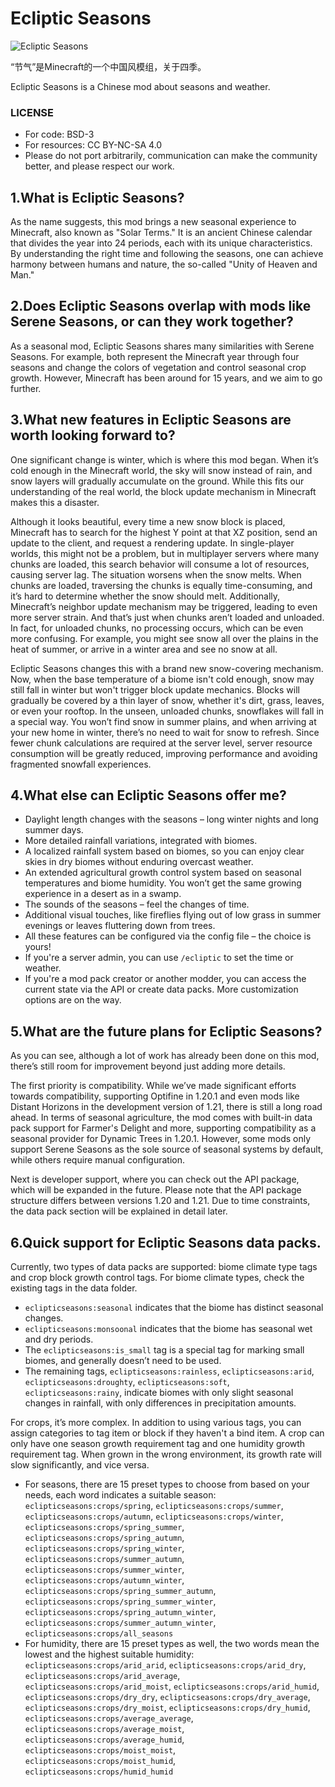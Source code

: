 # Ecliptic Seasons

![Ecliptic Seasons](https://github.com/user-attachments/assets/549d6626-d78e-4901-8b96-f420a6c2d3ea)

“节气”是Minecraft的一个中国风模组，关于四季。

Ecliptic Seasons is a Chinese mod about seasons and weather.

### LICENSE
*   For code: BSD-3
*   For resources: CC BY-NC-SA 4.0
*   Please do not port arbitrarily, communication can make the community better, and please respect our work.

## 1.What is Ecliptic Seasons?

As the name suggests, this mod brings a new seasonal experience to Minecraft, also known as "Solar Terms."
It is an ancient Chinese calendar that divides the year into 24 periods, each with its unique characteristics.
By understanding the right time and following the seasons, one can achieve harmony between humans and nature, the so-called "Unity of Heaven and Man."

## 2.Does Ecliptic Seasons overlap with mods like Serene Seasons, or can they work together?

As a seasonal mod, Ecliptic Seasons shares many similarities with Serene Seasons.
For example, both represent the Minecraft year through four seasons and change the colors of vegetation and control seasonal crop growth.
However, Minecraft has been around for 15 years, and we aim to go further.

## 3.What new features in Ecliptic Seasons are worth looking forward to?

One significant change is winter, which is where this mod began.
When it’s cold enough in the Minecraft world, the sky will snow instead of rain, and snow layers will gradually accumulate on the ground.
While this fits our understanding of the real world, the block update mechanism in Minecraft makes this a disaster.

Although it looks beautiful, every time a new snow block is placed, Minecraft has to search for the highest Y point at that XZ position, send an update to the client, and request a rendering update.
In single-player worlds, this might not be a problem, but in multiplayer servers where many chunks are loaded, this search behavior will consume a lot of resources, causing server lag.
The situation worsens when the snow melts. When chunks are loaded, traversing the chunks is equally time-consuming, and it’s hard to determine whether the snow should melt.
Additionally, Minecraft’s neighbor update mechanism may be triggered, leading to even more server strain.
And that’s just when chunks aren’t loaded and unloaded.
In fact, for unloaded chunks, no processing occurs, which can be even more confusing.
For example, you might see snow all over the plains in the heat of summer, or arrive in a winter area and see no snow at all.

Ecliptic Seasons changes this with a brand new snow-covering mechanism. Now, when the base temperature of a biome isn't cold enough, snow may still fall in winter but won't trigger block update mechanics.
Blocks will gradually be covered by a thin layer of snow, whether it's dirt, grass, leaves, or even your rooftop. In the unseen, unloaded chunks, snowflakes will fall in a special way.
You won’t find snow in summer plains, and when arriving at your new home in winter, there’s no need to wait for snow to refresh.
Since fewer chunk calculations are required at the server level, server resource consumption will be greatly reduced, improving performance and avoiding fragmented snowfall experiences.

## 4.What else can Ecliptic Seasons offer me?

* Daylight length changes with the seasons – long winter nights and long summer days.
* More detailed rainfall variations, integrated with biomes.
* A localized rainfall system based on biomes, so you can enjoy clear skies in dry biomes without enduring overcast weather.
* An extended agricultural growth control system based on seasonal temperatures and biome humidity. You won’t get the same growing experience in a desert as in a swamp.
* The sounds of the seasons – feel the changes of time.
* Additional visual touches, like fireflies flying out of low grass in summer evenings or leaves fluttering down from trees.
* All these features can be configured via the config file – the choice is yours!
* If you're a server admin, you can use `/ecliptic` to set the time or weather.
* If you're a mod pack creator or another modder, you can access the current state via the API or create data packs. More customization options are on the way.

## 5.What are the future plans for Ecliptic Seasons?

As you can see, although a lot of work has already been done on this mod, there’s still room for improvement beyond just adding more details.

The first priority is compatibility. While we’ve made significant efforts towards compatibility,
supporting Optifine in 1.20.1 and even mods like Distant Horizons in the development version of 1.21, there is still a long road ahead.
In terms of seasonal agriculture, the mod comes with built-in data pack support for Farmer's Delight and more, supporting compatibility as a seasonal provider for Dynamic Trees in 1.20.1.
However, some mods only support Serene Seasons as the sole source of seasonal systems by default, while others require manual configuration.

Next is developer support, where you can check out the API package, which will be expanded in the future. Please note that the API package structure differs between versions 1.20 and 1.21.
Due to time constraints, the data pack section will be explained in detail later.

## 6.Quick support for Ecliptic Seasons data packs.

Currently, two types of data packs are supported: biome climate type tags and crop block growth control tags.
For biome climate types, check the existing tags in the data folder.
* `eclipticseasons:seasonal` indicates that the biome has distinct seasonal changes.
* `eclipticseasons:monsoonal` indicates that the biome has seasonal wet and dry periods.
* The `eclipticseasons:is_small` tag is a special tag for marking small biomes, and generally doesn’t need to be used.
* The remaining tags, `eclipticseasons:rainless`, `eclipticseasons:arid`, `eclipticseasons:droughty`, `eclipticseasons:soft`, `eclipticseasons:rainy`, indicate biomes with only slight seasonal changes in rainfall, with only differences in precipitation amounts.

For crops, it’s more complex. In addition to using various tags, you can assign categories to tag item or block if they haven't a bind item.
A crop can only have one season growth requirement tag and one humidity growth requirement tag. When grown in the wrong environment, its growth rate will slow significantly, and vice versa.
* For seasons, there are 15 preset types to choose from based on your needs, each word indicates a suitable season: `eclipticseasons:crops/spring`, `eclipticseasons:crops/summer`, `eclipticseasons:crops/autumn`, `eclipticseasons:crops/winter`, `eclipticseasons:crops/spring_summer`, `eclipticseasons:crops/spring_autumn`, `eclipticseasons:crops/spring_winter`, `eclipticseasons:crops/summer_autumn`, `eclipticseasons:crops/summer_winter`, `eclipticseasons:crops/autumn_winter`, `eclipticseasons:crops/spring_summer_autumn`, `eclipticseasons:crops/spring_summer_winter`, `eclipticseasons:crops/spring_autumn_winter`, `eclipticseasons:crops/summer_autumn_winter`, `eclipticseasons:crops/all_seasons`
* For humidity, there are 15 preset types as well, the two words mean the lowest and the highest suitable humidity: `eclipticseasons:crops/arid_arid`, `eclipticseasons:crops/arid_dry`, `eclipticseasons:crops/arid_average`, `eclipticseasons:crops/arid_moist`, `eclipticseasons:crops/arid_humid`, `eclipticseasons:crops/dry_dry`, `eclipticseasons:crops/dry_average`, `eclipticseasons:crops/dry_moist`, `eclipticseasons:crops/dry_humid`, `eclipticseasons:crops/average_average`, `eclipticseasons:crops/average_moist`, `eclipticseasons:crops/average_humid`, `eclipticseasons:crops/moist_moist`, `eclipticseasons:crops/moist_humid`, `eclipticseasons:crops/humid_humid`
